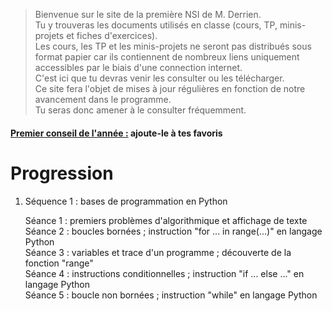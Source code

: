 > Bienvenue sur le site de la première NSI de M. Derrien.  
> Tu y trouveras les documents utilisés en classe (cours, TP, minis-projets et fiches d'exercices).  
> Les cours, les TP et les minis-projets ne seront pas distribués sous format papier car ils contiennent de nombreux liens uniquement accessibles par le biais d'une connection internet.  
> C'est ici que tu devras venir les consulter ou les télécharger.  
> Ce site fera l'objet de mises à jour régulières en fonction de notre avancement dans le programme.  
> Tu seras donc amener à le consulter fréquemment.
  
#### <ins>Premier conseil de l'année :</ins> ajoute-le à tes favoris

# Progression

1. Séquence 1 : bases de programmation en Python

    Séance 1 : premiers problèmes d'algorithmique et affichage de texte  
    Séance 2 : boucles bornées ; instruction "for ... in range(...)" en langage Python  
    Séance 3 : variables et trace d'un programme ; découverte de la fonction "range"  
    Séance 4 : instructions conditionnelles ; instruction "if ... else ..." en langage Python  
    Séance 5 : boucle non bornées ; instruction "while" en langage Python  
